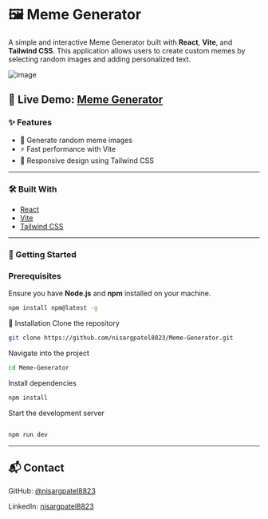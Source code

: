 # 🖼️ Meme Generator

A simple and interactive Meme Generator built with **React**, **Vite**, and **Tailwind CSS**. This application allows users to create custom memes by selecting random images and adding personalized text.

![image](https://github.com/user-attachments/assets/d30b0fa5-34e7-442b-ac54-a8f7dde4a589)


🔗 **Live Demo:** [Meme Generator](https://storied-brioche-f5f4ea.netlify.app/)
---

### ✨ Features

- 🎲 Generate random meme images
- ⚡ Fast performance with Vite
- 🎨 Responsive design using Tailwind CSS

---

### 🛠️ Built With

- [React](https://reactjs.org/)
- [Vite](https://vitejs.dev/)
- [Tailwind CSS](https://tailwindcss.com/)

---

### 🚀 Getting Started

### Prerequisites

Ensure you have **Node.js** and **npm** installed on your machine.

```bash
npm install npm@latest -g
```
🧩 Installation
Clone the repository

```bash
git clone https://github.com/nisargpatel8823/Meme-Generator.git
```
Navigate into the project

```bash
cd Meme-Generator
```
Install dependencies
```bash
npm install
```
Start the development server

```bash

npm run dev
```
---

📬 Contact
---

GitHub: [@nisargpatel8823](https://github.com/nisargpatel8823)

LinkedIn: [nisargpatel8823](https://www.linkedin.com/in/nisargpatel8823/)
